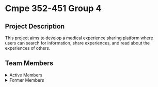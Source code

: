 # Cmpe 352-451 Group 4

## Project Description
This project aims to develop a medical experience sharing platform where users can search for
information, share experiences, and read about the experiences of others.

<!---
Project information will be described here on update. Stay tuned.

## Publishments

* [Git Research](https://github.com/bounswe/bounswe2022group4/wiki/Git-Research) - Research on version control systems focused on Git as a distrubuted vcs.
* [Github Repository Examples](https://github.com/bounswe/bounswe2022group4/wiki/Github-Repository-Examples) - Several github repositories to get perspectives on github repositories, group contributed software development, open-source projects.

## How to Use

*One day...*

## How to Contribute

Please follow these steps before contributing to the project.

1. First need to create a personal page to identify yourself. A Template for [Contributor Personal Page](https://github.com/bounswe/bounswe2022group4/wiki/Contributor-Page) is available.
2. Get communication information from [Communication Page](https://github.com/bounswe/bounswe2022group4/wiki/Communication-Plan) to get contact with other members and get update on current project status.
3. Check Meeting Notes section and join us next meeting scheduled to get involved. Check [Pre-meeting Resources Page](https://github.com/bounswe/bounswe2022group4/wiki/Pre_meeting-Resources) before meeting.

* If you are here as a student of CMPE 352, a template for [Personal Effort Tracking Page](https://github.com/bounswe/bounswe2022group4/wiki/Personal-Effort) is available.
-->

## Team Members

<details>
  <summary>
    Active Members
  </summary> 
  
  * [Berat Damar](https://github.com/bounswe/bounswe2022group4/wiki/Berat-Damar)
  * [Umut Deniz Şener](https://github.com/bounswe/bounswe2022group4/wiki/Umut-Deniz-%C5%9Eener)
  * [Miraç Batuhan Malazgirt](https://github.com/bounswe/bounswe2022group4/wiki/Mira%C3%A7-Batuhan-Malazgirt)
  * [Yusuf Bayındır(*Communicator*)](https://github.com/bounswe/bounswe2022group4/wiki/Yusuf-Bay%C4%B1nd%C4%B1r)
  * [Emre Yılmaz](https://github.com/bounswe/bounswe2022group4/wiki/Emre-Y%C4%B1lmaz)
  * [Oğuzhan Tok](https://github.com/bounswe/bounswe2022group4/wiki/O%C4%9Fuzhan-Tok)
  * [Sanberk Serbest](https://github.com/bounswe/bounswe2022group4/wiki/Sanberk-Serbest)
  * [Erdinç Günaydın](https://github.com/bounswe/bounswe2022group4/wiki/Erdinç-Günaydın)
  * [Elif Tokluoğlu](https://github.com/bounswe/bounswe2022group4/wiki/Elif-Tokluo%C4%9Flu)
  * Hatice Kübra Aksu
  * Yiğit Can Özkaya
  
</details>

<details>
  <summary>
    Former Members
  </summary> 
</details>


